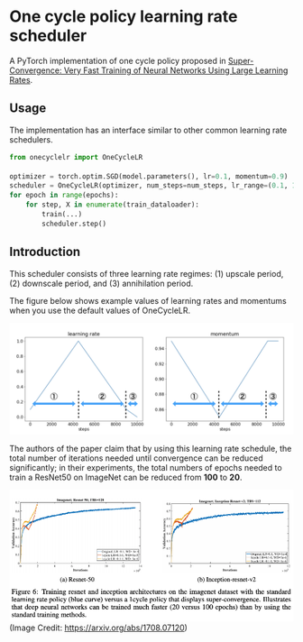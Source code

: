 # One cycle policy learning rate scheduler
A PyTorch implementation of one cycle policy proposed in [Super-Convergence: Very Fast Training of Neural Networks Using Large Learning Rates](https://arxiv.org/abs/1708.07120).

## Usage
The implementation has an interface similar to other common learning rate schedulers. 
```python
from onecyclelr import OneCycleLR

optimizer = torch.optim.SGD(model.parameters(), lr=0.1, momentum=0.9)
scheduler = OneCycleLR(optimizer, num_steps=num_steps, lr_range=(0.1, 1.))
for epoch in range(epochs):
    for step, X in enumerate(train_dataloader):
        train(...) 
        scheduler.step()
```

## Introduction
This scheduler consists of three learning rate regimes: (1) upscale period, (2) downscale period, and (3) annihilation period. 

The figure below shows example values of learning rates and momentums when you use the default values of OneCycleLR. 

![](./assets/example_trajectory.png)

The authors of the paper claim that by using this learning rate schedule, the total number of iterations needed until convergence can be reduced significantly; in their experiments, the total numbers of epochs needed to train a ResNet50 on ImageNet can be reduced from **100** to **20**.

![](./assets/paper_imagenet.png)
(Image Credit: https://arxiv.org/abs/1708.07120)


